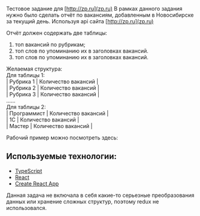 
Тестовое задание для [http://zp.ru](zp.ru)
В рамках данного задания нужно было сделать отчёт по вакансиям, добавленным в Новосибирске за текущий день. Используя api сайта [http://zp.ru](zp.ru)

Отчёт должен содержать две таблицы:
1.  топ вакансий по рубрикам;
2.  топ слов по упоминанию их в заголовках вакансий.
3.  топ слов по упоминанию их в заголовках вакансий.

Желаемая структура: <br>
Для таблицы 1:  <br>
| Рубрика 1 | Количество вакансий  |<br>
| Рубрика 2 | Количество вакансий  |<br>
| Рубрика 3 | Количество вакансий  |<br>
......                           <br>
Для таблицы 2:<br>
| Программист | Количество вакансий |<br>
| 1С | Количество вакансий |<br>
| Мастер | Количество вакансий |<br>


Рабочий пример можно посмотреть здесь:


## Используемые технологии:
- [TypeScript](https://www.typescriptlang.org)
- [React](https://facebook.github.io/react/)
- [Create React App](https://github.com/facebookincubator/create-react-app)

Данная задача не включала в себя какие-то серьезные преобразования данных или хранение сложных структур, поэтому redux не использовался.
